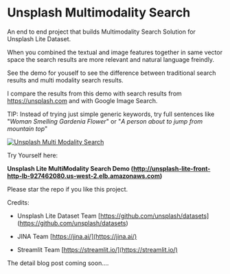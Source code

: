 # Unsplash Multimodality Search

An end to end project that builds Multimodality Search Solution for Unsplash Lite Dataset.

When you combined the textual and image features together in same vector space the search results are more relevant and natural language freindly.

See the demo for youself to see the difference between traditional search results and multi modality search results. 

I compare the results from this demo with search results from https://unsplash.com and with Google Image Search.

TIP: Instead of trying just simple generic keywords, try full sentences like "*Woman Smelling Gardenia Flower*" or "*A person about to jump from mountain top*"


[![Unsplash Multi Modality Search]({https://github.com/pankajarm/unsplash_multimodality_search/blob/main/a_person_about_to_jump_from_mountain_top.png})]({https://github.com/pankajarm/unsplash_multimodality_search/blob/main/MultiModal-UnSplash-Lite-Demo_720.mov})


Try Yourself here:

**Unsplash Lite MultiModality Search Demo (http://unsplash-lite-front-http-lb-927462080.us-west-2.elb.amazonaws.com)**

Please star the repo if you like this project.

Credits:

* Unsplash Lite Dataset Team [https://github.com/unsplash/datasets] (https://github.com/unsplash/datasets)

* JINA Team [https://jina.ai/](https://jina.ai/)

* Streamlit Team [https://streamlit.io/](https://streamlit.io/)


The detail blog post coming soon....
